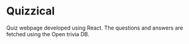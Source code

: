 # Quizzical
Quiz webpage developed using React. The questions and answers are fetched using the Open trivia DB.

